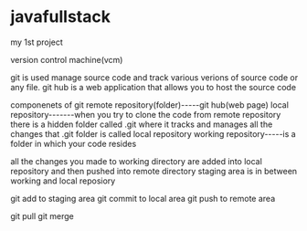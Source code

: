 # javafullstack
my 1st project


version control machine(vcm)


git is used manage source code and track various verions of source code or any file.
git hub is a web application that allows you to host the source code

componenets of git
remote repository(folder)-----git hub(web page)
local repository-------when you try to clone the code from remote repository there is a hidden folder called .git where it tracks and manages all the changes that .git folder is called local repository
working repository-----is a folder in which your code resides 

all the changes you made to working directory are added into local repository and then pushed into remote directory
staging area is in between working and local reposiory

git add to staging area
git commit to local area
git push  to remote area


git pull
git merge



